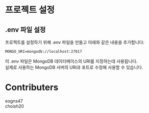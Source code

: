 # 프로젝트 설정

## .env 파일 설정

프로젝트를 설정하기 위해 .env 파일을 만들고 아래와 같은 내용을 추가합니다:

```
MONGO_URI=mongodb://localhost:27017
```

이 .env 파일은 MongoDB 데이터베이스의 URI를 지정하는데 사용됩니다. <br/>
실제로 사용하는 MongoDB 서버의 URI과 포트로 수정해 사용할 수 있습니다.
<br/>

# Contributers

eogns47 <br/>
choish20
